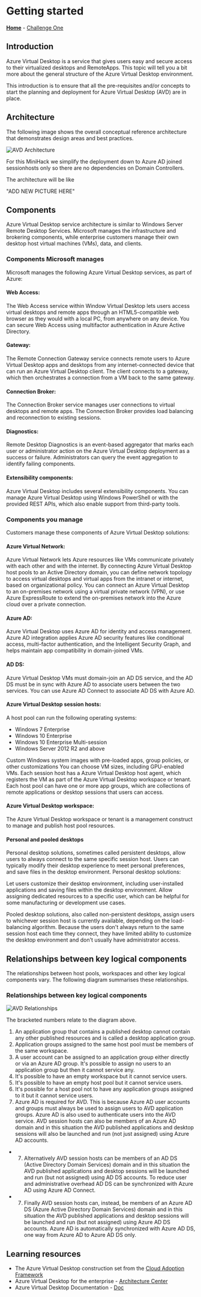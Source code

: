 # Getting started

**[Home](../readme.md)** - [Challenge One](./01-Personal-Hostpools.md)

## Introduction

Azure Virtual Desktop is a service that gives users easy and secure access to their virtualized desktops and RemoteApps. This topic will tell you a bit more about the general structure of the Azure Virtual Desktop environment.

This introduction is to ensure that all the pre-requisites and/or concepts to start the planning and deployment for Azure Virtual Desktop (AVD) are in place.

## Architecture
The following image shows the overall conceptual reference architecture that demonstrates design areas and best practices. 

![AVD Architecture](../Images/00-azure-virtual-desktop-architecture.png)

For this MiniHack we simplify the deployment down to Azure AD joined sessionhosts only so there are no dependencies on Domain Controllers.  

The architecture will be like 

"ADD NEW PICTURE HERE"

## Components
Azure Virtual Desktop service architecture is similar to Windows Server Remote Desktop Services. Microsoft manages the infrastructure and brokering components, while enterprise customers manage their own desktop host virtual machines (VMs), data, and clients.

### Components Microsoft manages
Microsoft manages the following Azure Virtual Desktop services, as part of Azure:

#### Web Access:
The Web Access service within Window Virtual Desktop lets users access virtual desktops and remote apps through an HTML5-compatible web browser as they would with a local PC, from anywhere on any device. You can secure Web Access using multifactor authentication in Azure Active Directory.
#### Gateway:
The Remote Connection Gateway service connects remote users to Azure Virtual Desktop apps and desktops from any internet-connected device that can run an Azure Virtual Desktop client. The client connects to a gateway, which then orchestrates a connection from a VM back to the same gateway.
#### Connection Broker:
The Connection Broker service manages user connections to virtual desktops and remote apps. The Connection Broker provides load balancing and reconnection to existing sessions.
#### Diagnostics:
Remote Desktop Diagnostics is an event-based aggregator that marks each user or administrator action on the Azure Virtual Desktop deployment as a success or failure. Administrators can query the event aggregation to identify failing components.
#### Extensibility components:
Azure Virtual Desktop includes several extensibility components. You can manage Azure Virtual Desktop using Windows PowerShell or with the provided REST APIs, which also enable support from third-party tools.

### Components you manage
Customers manage these components of Azure Virtual Desktop solutions:

#### Azure Virtual Network:
Azure Virtual Network lets Azure resources like VMs communicate privately with each other and with the internet. By connecting Azure Virtual Desktop host pools to an Active Directory domain, you can define network topology to access virtual desktops and virtual apps from the intranet or internet, based on organizational policy. You can connect an Azure Virtual Desktop to an on-premises network using a virtual private network (VPN), or use Azure ExpressRoute to extend the on-premises network into the Azure cloud over a private connection.

#### Azure AD:
Azure Virtual Desktop uses Azure AD for identity and access management. Azure AD integration applies Azure AD security features like conditional access, multi-factor authentication, and the Intelligent Security Graph, and helps maintain app compatibility in domain-joined VMs.

#### AD DS:
Azure Virtual Desktop VMs must domain-join an AD DS service, and the AD DS must be in sync with Azure AD to associate users between the two services. You can use Azure AD Connect to associate AD DS with Azure AD.

#### Azure Virtual Desktop session hosts:
A host pool can run the following operating systems:

- Windows 7 Enterprise
- Windows 10 Enterprise
- Windows 10 Enterprise Multi-session
- Windows Server 2012 R2 and above

Custom Windows system images with pre-loaded apps, group policies, or other customizations
You can choose VM sizes, including GPU-enabled VMs. Each session host has a Azure Virtual Desktop host agent, which registers the VM as part of the Azure Virtual Desktop workspace or tenant. Each host pool can have one or more app groups, which are collections of remote applications or desktop sessions that users can access.

#### Azure Virtual Desktop workspace:
The Azure Virtual Desktop workspace or tenant is a management construct to manage and publish host pool resources.

#### Personal and pooled desktops
Personal desktop solutions, sometimes called persistent desktops, allow users to always connect to the same specific session host. Users can typically modify their desktop experience to meet personal preferences, and save files in the desktop environment. Personal desktop solutions:

Let users customize their desktop environment, including user-installed applications and saving files within the desktop environment.
Allow assigning dedicated resources to a specific user, which can be helpful for some manufacturing or development use cases.

Pooled desktop solutions, also called non-persistent desktops, assign users to whichever session host is currently available, depending on the load-balancing algorithm. Because the users don't always return to the same session host each time they connect, they have limited ability to customize the desktop environment and don't usually have administrator access.

## Relationships between key logical components
The relationships between host pools, workspaces and other key logical components vary. The following diagram summarises these relationships.

### Relationships between key logical components

![AVD Relationships](../Images/00-azure-virtual-desktop-component-relationships.png)

The bracketed numbers relate to the diagram above.

1. An application group that contains a published desktop cannot contain any other published resources and is called a desktop application group.
2. Application groups assigned to the same host pool must be members of the same workspace.
3. A user account can be assigned to an application group either directly or via an Azure AD group. It's possible to assign no users to an application group but then it cannot service any.
4. It's possible to have an empty workspace but it cannot service users.
5. It's possible to have an empty host pool but it cannot service users.
6. It's possible for a host pool not to have any application groups assigned to it but it cannot service users.
7. Azure AD is required for AVD. This is because Azure AD user accounts and groups must always be used to assign users to AVD application groups. Azure AD is also used to authenticate users into the AVD service. AVD session hosts can also be members of an Azure AD domain and in this situation the AVD published applications and desktop sessions will also be launched and run (not just assigned) using Azure AD accounts.
- 7. Alternatively AVD session hosts can be members of an AD DS (Active Directory Domain Services) domain and in this situation the AVD published applications and desktop sessions will be launched and run (but not assigned) using AD DS accounts. To reduce user and administrative overhead AD DS can be synchronized with Azure AD using Azure AD Connect.
- 7. Finally AVD session hosts can, instead, be members of an Azure AD DS (Azure Active Directory Domain Services) domain and in this situation the AVD published applications and desktop sessions will be launched and run (but not assigned) using Azure AD DS accounts. Azure AD is automatically synchronized with Azure AD DS, one way from Azure AD to Azure AD DS only.

## Learning resources
- The Azure Virtual Desktop construction set from the [Cloud Adoption Framework](https://docs.microsoft.com/en-us/azure/cloud-adoption-framework/scenarios/wvd/enterprise-scale-landing-zone)
- Azure Virtual Desktop for the enterprise - [Architecture Center](https://docs.microsoft.com/en-us/azure/architecture/example-scenario/wvd/windows-virtual-desktop)
- Azure Virtual Desktop Documentation - [Doc](https://docs.microsoft.com/en-us/azure/virtual-desktop/)